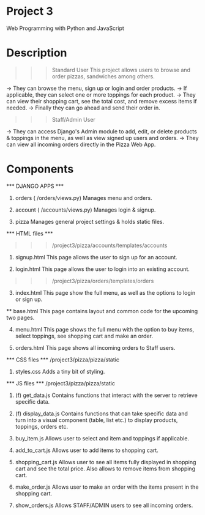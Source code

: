 # Project 3

Web Programming with Python and JavaScript

# Description

>>> Standard User
This project allows users to browse and order pizzas, sandwiches among others. 

-> They can browse the menu, sign up or login and order products. 
-> If applicable, they can select one or more toppings for each product. 
-> They can view their shopping cart, see the total cost, and remove excess items if needed. 
-> Finally they can go ahead and send their order in. 

>>> Staff/Admin User

-> They can access Django's Admin module to add, edit, or delete products & toppings in the menu, as well as view signed up users and orders.
-> They can view all incoming orders directly in the Pizza Web App.



# Components

*** DJANGO APPS ***

1. orders ( /orders/views.py)
Manages menu and orders.

2. account ( /accounts/views.py)
Manages login & signup.

3. pizza
Manages general project settings & holds static files.



*** HTML files ***

>>> /project3/pizza/accounts/templates/accounts

1. signup.html
This page allows the user to sign up for an account.

2. login.html
This page allows the user to login into an existing account.


>>> /project3/pizza/orders/templates/orders

3. index.html
This page show the full menu, as well as the options to login or sign up.

** base.html
This page contains layout and common code for the upcoming two pages.

4. menu.html
This page shows the full menu with the option to buy items, select toppings, see shopping cart and make an order. 

5. orders.html
This page shows all incoming orders to Staff users.



*** CSS files ***
/project3/pizza/pizza/static 

1. styles.css
Adds a tiny bit of styling.



*** JS files *** 
/project3/pizza/pizza/static 

1. (f) get_data.js
Contains functions that interact with the server to retrieve specific data.

2. (f) display_data.js
Contains functions that can take specific data and turn into a visual component (table, list etc.) to display products, toppings, orders etc.

3. buy_item.js
Allows user to select and item and toppings if applicable.

4. add_to_cart.js
Allows user to add items to shopping cart. 

5. shopping_cart.js
Allows user to see all items fully displayed in shopping cart and see the total price. Also allows to remove items from shopping cart.

6. make_order.js
Allows user to make an order with the items present in the shopping cart.

7. show_orders.js
Allows STAFF/ADMIN users to see all incoming orders.

